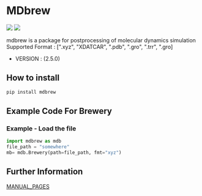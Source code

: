 # MDbrew

<img src="https://img.shields.io/badge/Python-383b40?style=round-square&logo=Python&logoColor=#f5f5f5"/> <img src="https://img.shields.io/badge/Jupyter-383b40?style=round-square&logo=Jupyter&logoColor=#f5f5f5"/>

mdbrew is a package for postprocessing of molecular dynamics simulation  
Supported Format : [".xyz", "XDATCAR", ".pdb", ".gro", ".trr", ".gro]

- VERSION : (2.5.0)

## How to install

```bash
pip install mdbrew
```

## Example Code For Brewery

### Example - Load the file

```python
import mdbrew as mdb
file_path = "somewhere"
mb= mdb.Brewery(path=file_path, fmt="xyz")
```

## Further Information
[MANUAL_PAGES](https://minu928.github.io/MDBREW/)
